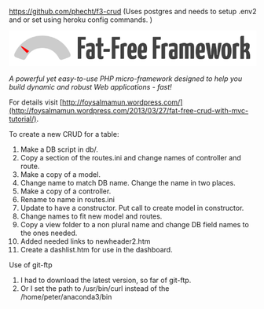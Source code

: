 https://github.com/phecht/f3-crud (Uses postgres and needs to setup .env2 and or set using heroku config commands. )

[![Fat-Free Framework](ui/images/logo.png)](http://fatfree.sf.net/)

*A powerful yet easy-to-use PHP micro-framework designed to help you build dynamic and robust Web applications - fast!*

For details visit [http://foysalmamun.wordpress.com/](http://foysalmamun.wordpress.com/2013/03/27/fat-free-crud-with-mvc-tutorial/).

To create a new CRUD for a table:
1. Make a DB script in db/.
2. Copy a section of the routes.ini and change names of controller and route. 
3. Make a copy of a model.
  1. Change name to match DB name.  Change the name in two places.
4. Make a copy of a controller. 
  1.  Rename to name in routes.ini
  2. Update to have a constructor.  Put call to create model in constructor.  
  3. Change names to fit new model and routes. 
5. Copy a view folder to a non plural name and change DB field names to the ones needed.
6. Added needed links to newheader2.htm
7. Create a dashlist.htm for use in the dashboard.

Use of git-ftp
1. I had to download the latest version, so far of git-ftp.
2. Or I set the path to /usr/bin/curl instead of the /home/peter/anaconda3/bin

